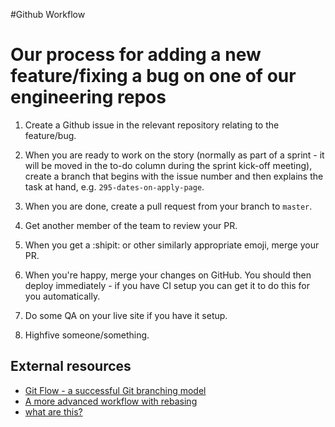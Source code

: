 #Github Workflow

# Our process for adding a new feature/fixing a bug on one of our engineering repos

1. Create a Github issue in the relevant repository relating to the feature/bug.

2. When you are ready to work on the story (normally as part of a sprint - it will be moved in the to-do column during the sprint kick-off meeting), create a branch that begins with the issue number and then explains the task at hand, e.g. `295-dates-on-apply-page`.

3. When you are done, create a pull request from your branch to `master`.

4. Get another member of the team to review your PR.

5. When you get a :shipit: or other similarly appropriate emoji, merge your PR.

6. When you're happy, merge your changes on GitHub. You should then deploy immediately - if you have CI setup you can get it to do this for you automatically.

7. Do some QA on your live site if you have it setup.

8. Highfive someone/something.

## External resources

* [Git Flow - a successful Git branching model](http://nvie.com/posts/a-successful-git-branching-model/)
* [A more advanced workflow with rebasing](http://www.integralist.co.uk/posts/github-workflow.html)
* [what are this?](https://www.youtube.com/watch?v=t4sXjJJjcWQ)
